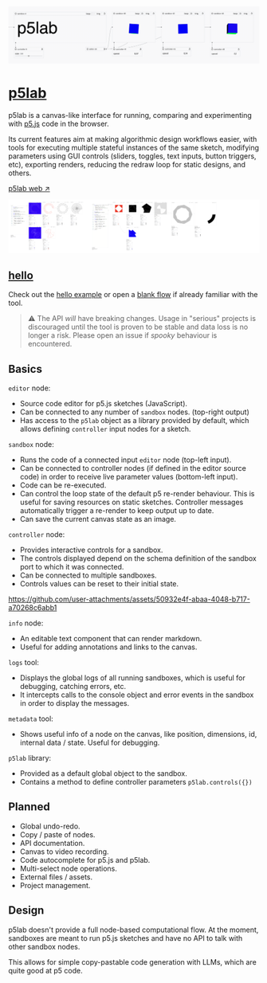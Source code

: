 ![](./doc/p5lab.gif)

# [p5lab](https://nicolaspasqualis.github.io/p5lab/)
p5lab is a canvas-like interface for running, comparing and experimenting with [p5.js](https://p5js.org/) code in the browser. 

Its current features aim at making algorithmic design workflows easier, with tools for executing multiple stateful instances of the same sketch, modifying parameters using GUI controls (sliders, toggles, text inputs, button triggers, etc), exporting renders, reducing the redraw loop for static designs, and others.

[p5lab web ↗](https://nicolaspasqualis.github.io/p5lab/)

![](./doc/canvas.png)

## [hello](https://nicolaspasqualis.github.io/p5lab/#/examples/hello)
Check out the [hello example](https://nicolaspasqualis.github.io/p5lab/) or open a [blank flow](https://nicolaspasqualis.github.io/p5lab/#/new) if already familiar with the tool.

>⚠ The API _will_ have breaking changes. Usage in "serious" projects is discouraged until the tool is proven to be stable and data loss is no longer a risk. Please open an issue if _spooky_ behaviour is encountered. 

## Basics

`editor` node:
* Source code editor for p5.js sketches (JavaScript).
* Can be connected to any number of `sandbox` nodes. (top-right output)
* Has access to the `p5lab` object as a library provided by default, which allows defining `controller` input nodes for a sketch.

`sandbox` node: 
* Runs the code of a connected input `editor` node (top-left input).
* Can be connected to controller nodes (if defined in the editor source code) in order to receive live parameter values (bottom-left input).
* Code can be re-executed.
* Can control the loop state of the default p5 re-render behaviour. This is useful for saving resources on static sketches. Controller messages automatically trigger a re-render to keep output up to date. 
* Can save the current canvas state as an image.

`controller` node: 
* Provides interactive controls for a sandbox.
* The controls displayed depend on the schema definition of the sandbox port to which it was connected.
* Can be connected to multiple sandboxes.
* Controls values can be reset to their initial state.

https://github.com/user-attachments/assets/50932e4f-abaa-4048-b717-a70268c6abb1

`info` node:
* An editable text component that can render markdown.
* Useful for adding annotations and links to the canvas.

`logs` tool:
* Displays the global logs of all running sandboxes, which is useful for debugging, catching errors, etc.
* It intercepts calls to the console object and error events in the sandbox in order to display the messages.

`metadata` tool:
* Shows useful info of a node on the canvas, like position, dimensions, id, internal data / state. Useful for debugging.

`p5lab` library: 
* Provided as a default global object to the sandbox.
* Contains a method to define controller parameters ```p5lab.controls({})```

## Planned
- Global undo-redo.
- Copy / paste of nodes.
- API documentation.
- Canvas to video recording.
- Code autocomplete for p5.js and p5lab.
- Multi-select node operations.
- External files / assets.
- Project management.

## Design 
p5lab doesn't provide a full node-based computational flow. At the moment, sandboxes are meant to run p5.js sketches and have no API to talk with other sandbox nodes.

This allows for simple copy-pastable code generation with LLMs, which are quite good at p5 code.
